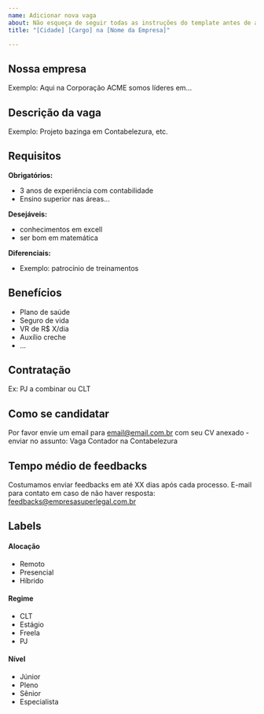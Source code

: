 ```yaml
---
name: Adicionar nova vaga
about: Não esqueça de seguir todas as instruções do template antes de abrir a vaga.
title: "[Cidade] [Cargo] na [Nome da Empresa]"

---
```


<!-- 
==================================================
POR FAVOR, SÓ POSTE SE A VAGA FOR PARA TRABALHO REMOTO OU NO RIO DE JANEIRO!

Não faça distinção de gênero no título da vaga.

Exemplo: `[Cabo Frio] Frontend Developer na NOME DA EMPRESA`
==================================================
-->

## Nossa empresa

Exemplo: Aqui na Corporação ACME somos líderes em...

## Descrição da vaga

Exemplo: Projeto bazinga em Contabelezura, etc.

## Requisitos

**Obrigatórios:**
- 3 anos de experiência com contabilidade
- Ensino superior nas áreas...

**Desejáveis:**
- conhecimentos em excell
- ser bom em matemática

**Diferenciais:**
- Exemplo: patrocínio de treinamentos

## Benefícios

- Plano de saúde
- Seguro de vida
- VR de R$ X/dia
- Auxílio creche
- ...

## Contratação

Ex: PJ a combinar ou CLT

## Como se candidatar

Por favor envie um email para email@email.com.br com seu CV anexado - enviar no assunto: Vaga Contador na Contabelezura

## Tempo médio de feedbacks

Costumamos enviar feedbacks em até XX dias após cada processo.
E-mail para contato em caso de não haver resposta: feedbacks@empresasuperlegal.com.br

## Labels
<!-- retire os labels que não fazem sentido à vaga -->

#### Alocação
- Remoto
- Presencial
- Híbrido

#### Regime
- CLT
- Estágio
- Freela
- PJ

#### Nível
- Júnior
- Pleno
- Sênior
- Especialista